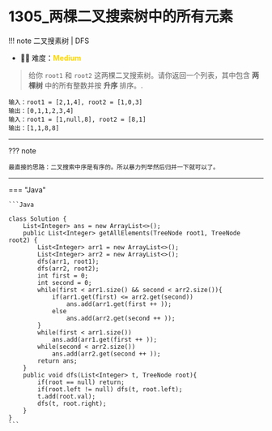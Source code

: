 # 1305_两棵二叉搜索树中的所有元素


!!! note
    <!-- 这里记载考察的数据结构、算法等 -->
    二叉搜素树 | DFS

- 🔑🔑 难度：<span style = "color:gold; font-weight:bold">Medium</span>



> 给你 `root1` 和 `root2` 这两棵二叉搜索树。请你返回一个列表，其中包含 **两棵树** 中的所有整数并按 **升序** 排序。.



```
输入：root1 = [2,1,4], root2 = [1,0,3]
输出：[0,1,1,2,3,4]
输入：root1 = [1,null,8], root2 = [8,1]
输出：[1,1,8,8]
```

--------

??? note

    最直接的思路：二叉搜索中序是有序的。所以暴力列举然后归并一下就可以了。

--------


=== "Java"

    ```Java

    class Solution {
        List<Integer> ans = new ArrayList<>();
        public List<Integer> getAllElements(TreeNode root1, TreeNode root2) {
            List<Integer> arr1 = new ArrayList<>();
            List<Integer> arr2 = new ArrayList<>();
            dfs(arr1, root1);
            dfs(arr2, root2);
            int first = 0;
            int second = 0;
            while(first < arr1.size() && second < arr2.size()){
                if(arr1.get(first) <= arr2.get(second))
                    ans.add(arr1.get(first ++ ));
                else
                    ans.add(arr2.get(second ++ ));
            }
            while(first < arr1.size())
                ans.add(arr1.get(first ++ ));
            while(second < arr2.size())
                ans.add(arr2.get(second ++ ));
            return ans;
        }
        public void dfs(List<Integer> t, TreeNode root){
            if(root == null) return;
            if(root.left != null) dfs(t, root.left);
            t.add(root.val);
            dfs(t, root.right);
        }
    }
    ```









